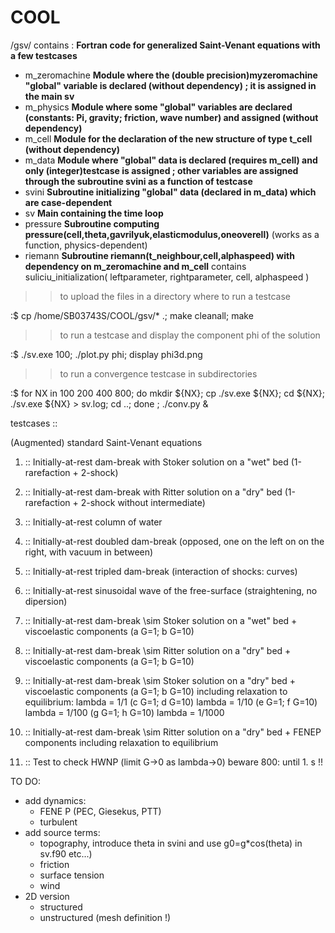 COOL
====

/gsv/ contains : **Fortran code for generalized Saint-Venant equations with a few testcases**

 * m_zeromachine **Module where the (double precision)myzeromachine "global" variable is declared (without dependency) ; it is assigned in the main sv**
 * m_physics     **Module where some "global" variables are declared (constants: Pi, gravity; friction, wave number) and assigned (without dependency)**
 * m_cell        **Module for the declaration of the new structure of type t_cell (without dependency)**
 * m_data        **Module where "global" data is declared (requires m_cell) and only (integer)testcase is assigned ; other variables are assigned through the subroutine svini as a function of testcase**
 * svini         **Subroutine initializing "global" data (declared in m_data) which are case-dependent**
 * sv            **Main containing the time loop**
 * pressure      **Subroutine computing pressure(cell,theta,gavrilyuk,elasticmodulus,oneoverell)** (works as a function, physics-dependent)
 * riemann       **Subroutine riemann(t_neighbour,cell,alphaspeed) with dependency on m_zeromachine and m_cell** contains suliciu_initialization( leftparameter, rightparameter, cell, alphaspeed )

>> to upload the files in a directory where to run a testcase

  :$ cp /home/SB03743S/COOL/gsv/* .; make cleanall; make

>> to run a testcase and display the component phi of the solution

  :$  ./sv.exe 100; ./plot.py phi; display phi3d.png

>> to run a convergence testcase in subdirectories

  :$ for NX in 100 200 400 800; do mkdir ${NX}; cp ./sv.exe ${NX}; cd ${NX}; ./sv.exe ${NX} > sv.log; cd ..; done ; ./conv.py &

testcases ::

  (Augmented) standard Saint-Venant equations

  1. :: Initially-at-rest dam-break with Stoker solution on a "wet" bed (1-rarefaction + 2-shock)
  2. :: Initially-at-rest dam-break with Ritter solution on a "dry" bed (1-rarefaction + 2-shock without intermediate)
  3. :: Initially-at-rest column of water 
  4. :: Initially-at-rest doubled dam-break (opposed, one on the left on on the right, with vacuum in between)
  5. :: Initially-at-rest tripled dam-break (interaction of shocks: curves)
  6. :: Initially-at-rest sinusoidal wave of the free-surface (straightening, no dipersion)

  7. :: Initially-at-rest dam-break \sim Stoker solution on a "wet" bed + viscoelastic components (a G=1; b G=10)
  8. :: Initially-at-rest dam-break \sim Ritter solution on a "dry" bed + viscoelastic components (a G=1; b G=10)
  9. :: Initially-at-rest dam-break \sim Stoker solution on a "dry" bed + viscoelastic components (a G=1; b G=10) 
       including relaxation to equilibrium: lambda = 1/1 (c G=1; d G=10) lambda = 1/10 (e G=1; f G=10) lambda = 1/100 (g G=1; h G=10) lambda = 1/1000

  10. :: Initially-at-rest dam-break \sim Ritter solution on a "dry" bed + FENEP components including relaxation to equilibrium 

  11. :: Test to check HWNP (limit G->0 as lambda->0) beware 800: until 1. s !!

TO DO:

* add dynamics:
  - FENE P (PEC, Giesekus, PTT)
  - turbulent
* add source terms:
  - topography, introduce theta in svini and use g0=g*cos(theta) in sv.f90 etc...)
  - friction
  - surface tension
  - wind
* 2D version
  - structured
  - unstructured (mesh definition !)
